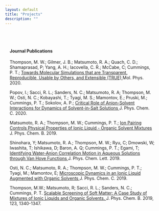 ```yaml
---
layout: default
title: "Projects"
description: ""
---
```


<div
style="max-width:1000px;margin-left:auto;margin-right:auto;padding-top:40px;padding-bottom:20px;padding-left:15px;padding-right:15px">

   <div
   style="font-weight:bolder;">
   <h4>Journal Publications</h4>
   </div>

   <div class="entry-summary">
    <p> Thompson, M. W.; Gilmer, J. B.; Matsumoto, R. A.; Quach, C. D.; Shamaprasad, P;
    Yang, A. H.; Iacovella, C. R.; McCabe, C; Cummings, P. T.;
    <a class="talk-title" href="https://doi.org/10.1080/00268976.2020.1742938"
        target="_blank">Towards Molecular Simulations that are Transparent, Reproducible,
    Usable by Others, and Extensible (TRUE)
    </a> Mol. Phys. 2020.</p>
    </div>

   <div class="entry-summary">
    <p> Popov, I.; Sacci, R. L.; Sanders, N. C.; Matsumoto, R. A; Thompson, M. W.;
    Osti, N. C.; Kobayashi, T.; Tyagi, M. S.; Mamontov, E.; Pruski, M.; Cummings, P. T.; 
    Sokolov, A. P.; <a class="talk-title" href="https://doi.org/10.1021/acs.jpcc.9b10807"
        target="_blank">Critical Role of Anion-Solvent Interactions for Dynamics of 
    Solvent-in-Salt Solutions
    </a> J. Phys. Chem. C. 2020.</p>
    </div>

   <div class="entry-summary">
    <p> Matsumoto, R. A.; Thompson, M. W.;
    Cummings, P. T.; <a class="talk-title"
    href="https://pubs.acs.org/doi/abs/10.1021/acs.jpcb.9b08509"
    target="_blank">Ion Pairing Controls Physical Properties of
    Ionic Liquid - Organic Solvent Mixtures
    </a> J. Phys. Chem. B. 2019.</p>
    </div>

   <div class="entry-summary">
    <p> Shinohara, Y; Matsumoto, R. A.; Thompson, M. W.;
    Ryu, C; Dmowski, W; Iwashita, T; Ishikawa, D; Baron, A. Q; 
    Cummings, P. T.; Egami, T; <a class="talk-title"
    href="https://pubs.acs.org/doi/abs/10.1021/acs.jpclett.9b02891"
    target="_blank">Identifying Water-Anion Correlation Motion in
    Aqueous Solutions through Van Hove Functions
    </a> J. Phys. Chem. Lett. 2019.</p>
    </div>

   <div class="entry-summary">
    <p> Osti, N. C.; Matsumoto, R. A.; Thompson, M. W.;
    Cummings, P. T.; Tyagi, M.; Mamontov, E; <a class="talk-title"
    href="https://pubs.acs.org/doi/abs/10.1021/acs.jpcc.9b05119"
    target="_blank">Microscopic Dynamics in an Ionic Liquid Augmented
    with Organic Solvents
    </a> J. Phys. Chem. C. 2019.</p>
    </div>

   <div class="entry-summary">
    <p> Thompson, M.W.; Matsumoto, R; Sacci, R. L.; Sanders, N. C.;
    Cummings, P. T. <a class="talk-title"
    href="https://pubs.acs.org/doi/10.1021/acs.jpcb.8b11527"
    target="_blank">Scalable Screening of Soft Matter: A Case Study of
    Mixtures of Ionic Liquids and Organic Solvents.
    </a> J. Phys. Chem. B. 2019, 123, 1340-1347.</p>
    </div>
